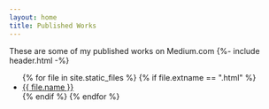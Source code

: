 ```yaml
---
layout: home
title: Published Works
---
```

<main class="page-content" aria-label="Content">
     <div class="wrapper">
         These are some of my published works on Medium.com
        {%- include header.html -%}
        <ul>
        {% for file in site.static_files %}
            {% if file.extname == ".html" %}
                <li><a href="{{ site.baseurl }}{{ file.path }}">{{ file.name }}</a></li>
            {% endif %}
        {% endfor %}
        </ul>
  </div>
